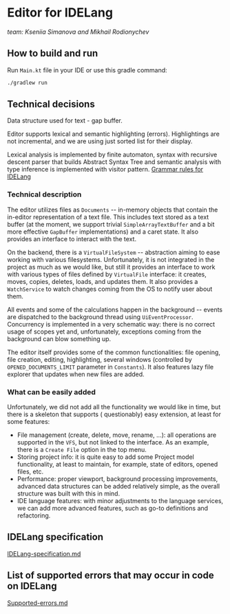 # Editor for IDELang

*team: Kseniia Simanova and Mikhail Rodionychev*

## How to build and run

Run `Main.kt` file in your IDE or use this gradle command:
```bash
./gradlew run
```

## Technical decisions

Data structure used for text - gap buffer.

Editor supports lexical and semantic highlighting (errors). Highlightings are not incremental, and
we are using just sorted list for their display.

Lexical analysis is implemented by finite automaton, syntax with recursive descent parser that builds Abstract Syntax
Tree
and semantic analysis with type inference is implemented with visitor pattern.
[Grammar rules for IDELang](./src/main/kotlin/language/Grammar.txt)

### Technical description

The editor utilizes files as `Documents` -- in-memory objects that contain the in-editor representation of a text file.
This includes text stored as a text buffer (at the moment, we support trivial `SimpleArrayTextBuffer` and a bit more
effective `GapBuffer` implementations) and a caret state. It also provides an interface to interact with the text.

On the backend, there is a `VirtualFileSystem` -- abstraction aiming to ease working with various filesystems.
Unfortunately, it is not integrated in the project as much as we would like, but still it provides an interface to work
with various types of files defined by `VirtualFile` interface: it creates, moves, copies, deletes, loads, and updates
them. It also provides a `WatchService` to watch changes coming from the OS to notify user about them.

All events and some of the calculations happen in the background -- events are dispatched to the background thread
using `UiEventProcessor`. Concurrency is implemented in a very schematic way: there is no correct usage of scopes yet
and, unfortunately, exceptions coming from the background can blow something up.

The editor itself provides some of the common functionalities: file opening, file creation, editing, highlighting,
several windows (controlled by `OPENED_DOCUMENTS_LIMIT` parameter in `Constants`). It also features lazy file explorer
that updates when new files are added.

### What can be easily added

Unfortunately, we did not add all the functionality we would like in time, but there is a skeleton that supports (
questionably) easy extension, at least for some features:

* File management (create, delete, move, rename, ...): all operations are supported in the `VFS`, but not linked to the
  interface. As an example, there is a `Create File` option in the top menu.
* Storing project info: it is quite easy to add some Project model functionality, at least to maintain, for example,
  state of editors, opened files, etc.
* Performance: proper viewport, background processing improvements, advanced data structures can be added relatively
  simple, as the overall structure was built with this in mind.
* IDE language features: with minor adjustments to the language services, we can add more advanced features, such as
  go-to definitions and refactoring.

## IDELang specification

[IDELang-specification.md](./IDELang-specification.md)

## List of supported errors that may occur in code on IDELang

[Supported-errors.md](./Supported-errors.md)